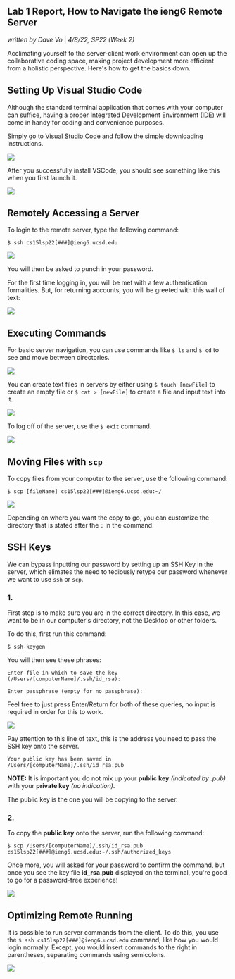 ## Lab 1 Report, How to Navigate the ieng6 Remote Server

_written by Dave Vo_ | _4/8/22, SP22 (Week 2)_


Acclimating yourself to the server-client work environment can open up the collaborative coding space, making project development more efficient from a holistic perspective. Here's how to get the basics down.


## Setting Up Visual Studio Code


Although the standard terminal application that comes with your computer can suffice, having a proper Integrated Development Environment (IDE) will come in handy for coding and convenience purposes. 

Simply go to [Visual Studio Code](https://code.visualstudio.com) and follow the simple downloading instructions.

![](1.%20VSCode.png)

After you successfully install VSCode, you should see something like this when you first launch it.

![](1.5.%20VSCode%20Startup.png)


## Remotely Accessing a Server


To login to the remote server, type the following command:

`$ ssh cs15lsp22[###]@ieng6.ucsd.edu`

![](2.%20SSH%20Login.png)

You will then be asked to punch in your password.

For the first time logging in, you will be met with a few authentication formalities. But, for returning accounts, you will be greeted with this wall of text:

![](2.5.%20Successful%20Login.png)


## Executing Commands


For basic server navigation, you can use commands like `$ ls` and `$ cd` to see and move between directories.

![](3.%20Navigation.png)

You can create text files in servers by either using `$ touch [newFile]` to create an empty file or `$ cat > [newFile]` to create a file and input text into it.

![](3.50.%20Creating%20Text%20Files.png)

To log off of the server, use the `$ exit` command.

![](3.51.%20Navigation%20Again.png)


## Moving Files with `scp`


To copy files from your computer to the server, use the following command:

`$ scp [fileName] cs15lsp22[###]@ieng6.ucsd.edu:~/`

![](4.%20SCP.png)

Depending on where you want the copy to go, you can customize the directory that is stated after the `:` in the command.


## SSH Keys


We can bypass inputting our password by setting up an SSH Key in the server, which elimates the need to tediously retype our password whenever we want to use `ssh` or `scp`. 

### 1.
First step is to make sure you are in the correct directory. In this case, we want to be in our computer's directory, not the Desktop or other folders.

To do this, first run this command:

`$ ssh-keygen`

You will then see these phrases:

```
Enter file in which to save the key (/Users/[computerName]/.ssh/id_rsa):
```

```
Enter passphrase (empty for no passphrase):
```

Feel free to just press Enter/Return for both of these queries, no input is required in order for this to work.

![](5.%20SSH%20Key%20Generation.png)

Pay attention to this line of text, this is the address you need to pass the SSH key onto the server. 

```
Your public key has been saved in /Users/[computerName]/.ssh/id_rsa.pub
```

**NOTE:** It is important you do not mix up your **public key** _(indicated by .pub)_ with your **private key** _(no indication)_. 

The public key is the one you will be copying to the server.

### 2.

To copy the **public key** onto the server, run the following command:

`$ scp /Users/[computerName]/.ssh/id_rsa.pub cs15lsp22[###]@ieng6.ucsd.edu:~/.ssh/authorized_keys`

Once more, you will asked for your password to confirm the command, but once you see the key file **id_rsa.pub** displayed on the terminal, you're good to go for a password-free experience!

![](5.5.%20SCP%20Key.png)


## Optimizing Remote Running


It is possible to run server commands from the client. To do this, you use the `$ ssh cs15lsp22[###]@ieng6.ucsd.edu` command, like how you would login normally. Except, you would insert commands to the right in parentheses, separating commands using semicolons.

![](6.%20Remote-Server%20Commands.png)

